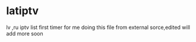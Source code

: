 # latiptv
lv ,ru iptv list
first timer for me doing this
file from external sorce,edited
will add more soon
